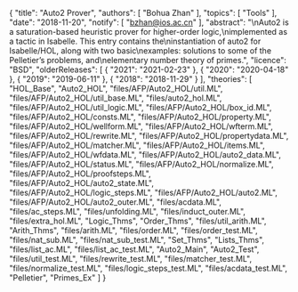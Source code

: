{
    "title": "Auto2 Prover",
    "authors": [
        "Bohua Zhan"
    ],
    "topics": [
        "Tools"
    ],
    "date": "2018-11-20",
    "notify": [
        "bzhan@ios.ac.cn"
    ],
    "abstract": "\nAuto2 is a saturation-based heuristic prover for higher-order logic,\nimplemented as a tactic in Isabelle.  This entry contains the\ninstantiation of auto2 for Isabelle/HOL, along with two basic\nexamples: solutions to some of the Pelletier’s problems, and\nelementary number theory of primes.",
    "licence": "BSD",
    "olderReleases": [
        {
            "2021": "2021-02-23"
        },
        {
            "2020": "2020-04-18"
        },
        {
            "2019": "2019-06-11"
        },
        {
            "2018": "2018-11-29"
        }
    ],
    "theories": [
        "HOL_Base",
        "Auto2_HOL",
        "files/AFP/Auto2_HOL/util.ML",
        "files/AFP/Auto2_HOL/util_base.ML",
        "files/auto2_hol.ML",
        "files/AFP/Auto2_HOL/util_logic.ML",
        "files/AFP/Auto2_HOL/box_id.ML",
        "files/AFP/Auto2_HOL/consts.ML",
        "files/AFP/Auto2_HOL/property.ML",
        "files/AFP/Auto2_HOL/wellform.ML",
        "files/AFP/Auto2_HOL/wfterm.ML",
        "files/AFP/Auto2_HOL/rewrite.ML",
        "files/AFP/Auto2_HOL/propertydata.ML",
        "files/AFP/Auto2_HOL/matcher.ML",
        "files/AFP/Auto2_HOL/items.ML",
        "files/AFP/Auto2_HOL/wfdata.ML",
        "files/AFP/Auto2_HOL/auto2_data.ML",
        "files/AFP/Auto2_HOL/status.ML",
        "files/AFP/Auto2_HOL/normalize.ML",
        "files/AFP/Auto2_HOL/proofsteps.ML",
        "files/AFP/Auto2_HOL/auto2_state.ML",
        "files/AFP/Auto2_HOL/logic_steps.ML",
        "files/AFP/Auto2_HOL/auto2.ML",
        "files/AFP/Auto2_HOL/auto2_outer.ML",
        "files/acdata.ML",
        "files/ac_steps.ML",
        "files/unfolding.ML",
        "files/induct_outer.ML",
        "files/extra_hol.ML",
        "Logic_Thms",
        "Order_Thms",
        "files/util_arith.ML",
        "Arith_Thms",
        "files/arith.ML",
        "files/order.ML",
        "files/order_test.ML",
        "files/nat_sub.ML",
        "files/nat_sub_test.ML",
        "Set_Thms",
        "Lists_Thms",
        "files/list_ac.ML",
        "files/list_ac_test.ML",
        "Auto2_Main",
        "Auto2_Test",
        "files/util_test.ML",
        "files/rewrite_test.ML",
        "files/matcher_test.ML",
        "files/normalize_test.ML",
        "files/logic_steps_test.ML",
        "files/acdata_test.ML",
        "Pelletier",
        "Primes_Ex"
    ]
}